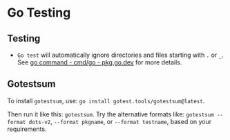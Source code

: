 # Go Testing


## Testing

- `Go test` will automatically ignore directories and files starting with `.` or `_`. See [go command - cmd/go - pkg.go.dev](https://pkg.go.dev/cmd/go#hdr-Package_lists_and_patterns) for more details.

## Gotestsum

To install `gotestsum`, use: `go install gotest.tools/gotestsum@latest`.

Then run it like this: `gotestsum`. Try the alternative formats like: `gotestsum --format dots-v2`, `--format pkgname`, or `--format testname`, based on your requirements.

